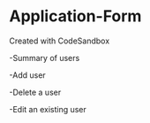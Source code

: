 # Application-Form
Created with CodeSandbox

-Summary of users

-Add user

-Delete a user

-Edit an existing user
